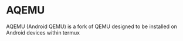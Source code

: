 # AQEMU
AQEMU (Android QEMU) is a fork of QEMU designed to be installed on Android devices within termux
